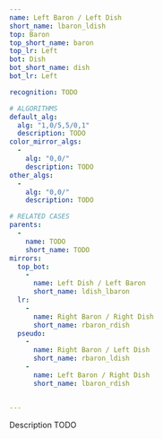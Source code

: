 ```yaml
---
name: Left Baron / Left Dish
short_name: lbaron_ldish
top: Baron
top_short_name: baron
top_lr: Left
bot: Dish
bot_short_name: dish
bot_lr: Left

recognition: TODO

# ALGORITHMS
default_alg:
  alg: "1,0/5,5/0,1"
  description: TODO
color_mirror_algs:
  -
    alg: "0,0/"
    description: TODO
other_algs:
  -
    alg: "0,0/"
    description: TODO

# RELATED CASES
parents:
  -
    name: TODO
    short_name: TODO
mirrors:
  top_bot:
    -
      name: Left Dish / Left Baron
      short_name: ldish_lbaron
  lr:
    -
      name: Right Baron / Right Dish
      short_name: rbaron_rdish
  pseudo:
    -
      name: Right Baron / Left Dish
      short_name: rbaron_ldish
    -
      name: Left Baron / Right Dish
      short_name: lbaron_rdish


---
```


Description TODO

